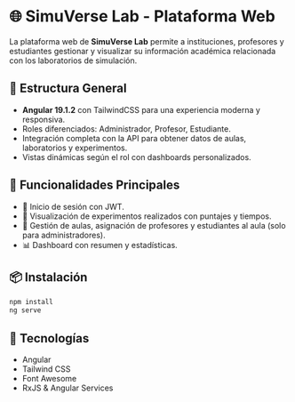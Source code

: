 # 🌐 SimuVerse Lab - Plataforma Web

La plataforma web de **SimuVerse Lab** permite a instituciones, profesores y estudiantes gestionar y visualizar su información académica relacionada con los laboratorios de simulación.

## 📂 Estructura General

- **Angular 19.1.2** con TailwindCSS para una experiencia moderna y responsiva.
- Roles diferenciados: Administrador, Profesor, Estudiante.
- Integración completa con la API para obtener datos de aulas, laboratorios y experimentos.
- Vistas dinámicas según el rol con dashboards personalizados.

## 🚀 Funcionalidades Principales

- 🔐 Inicio de sesión con JWT.
- 🧪 Visualización de experimentos realizados con puntajes y tiempos.
- 🏫 Gestión de aulas, asignación de profesores y estudiantes al aula (solo para administradores).
- 📊 Dashboard con resumen y estadísticas.

## 📦 Instalación

```bash
npm install
ng serve
```

## 🌈 Tecnologías

- Angular
- Tailwind CSS
- Font Awesome
- RxJS & Angular Services
